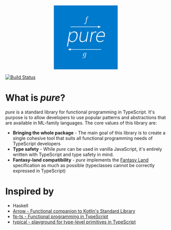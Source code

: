 <h3 align="center">
  <img align="center" src="assets/logo.png" alt="List logo" width=200 />
</h3

<a href="https://travis-ci.org/gigobyte/pure"><img src="https://travis-ci.org/gigobyte/pure.svg?branch=master" alt="Build Status"></a>

# What is _pure_?
<i>pure</i> is a standard library for functional programming in TypeScript. It's purpose is to allow developers to use popular patterns and abstractions that are available in ML-family languages. The core values of this library are:
* **Bringing the whole package** - The main goal of this library is to create a single cohesive tool that suits all functional programming needs of TypeScript developers
* **Type safety** - While _pure_ can be used in vanilla JavaScript, it's entirely written with TypeScript and type safety in mind.
* **Fantasy-land compatibility** - _pure_ implements the [Fantasy Land](https://github.com/fantasyland/fantasy-land) specification as much as possible (typeclasses cannot be correctly expressed in TypeScript)

# Inspired by

* Haskell
* [Arrow - Functional companion to Kotlin's Standard Library](http://arrow-kt.io/)
* [fp-ts - Functional programming in TypeScript](https://github.com/gcanti/fp-ts)
* [typical - playground for type-level primitives in TypeScript](https://github.com/tycho01/typical/)
